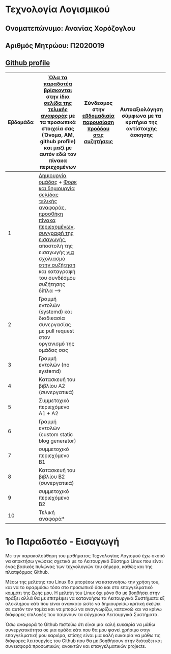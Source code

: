 # Τεχνολογία Λογισμικού 

## Ονοματεπώνυμο: Ανανίας Χορόζογλου

## Αριθμός Μητρώου: Π2020019

## [Github profile](https://github.com/Anomacti)

| Εβδομάδα | [Όλα τα παραδοτέα βρίσκονται στην ίδια σελίδα της τελικής αναφοράς](https://epidrome.github.io/teaching/deliverables/) με τα προσωπικά στοιχεία σας (Όνομα, ΑΜ, github profile) και μαζί με αυτόν εδώ τον πίνακα περιεχομένων | Σύνδεσμος στην [εβδομαδιαία παρουσίαση προόδου στις συζητήσεις](https://github.com/courses-ionio/help/discussions/categories/show-and-tell) | Αυτοαξιολόγηση σύμφωνα με τα κριτήρια της αντίστοιχης άσκησης |
| --- | --- | --- | --- |
| 1 | [Δημιουργία ομάδας](https://epidrome.github.io/teaching/team/) + [Φορκ και δημιουργία σελίδας τελικής αναφοράς](https://epidrome.github.io/teaching/guide/), [προσθήκη πίνακα περιεχομένων](https://raw.githubusercontent.com/courses-ionio/sw/master/README.md), [συγγραφή της εισαγωγής](https://epidrome.github.io/teaching/intro/), αποστολή της εισαγωγής [για σχολιασμό στην συζήτηση](https://github.com/courses-ionio/sw/discussions/categories/show-and-tell) και καταγραφή του συνδέσμου συζήτησης δίπλα --> | | |
| 2 | Γραμμή εντολών (systemd) και διαδικασία συνεργασίας με pull request στον οργανισμό της ομάδας σας | | |
| 3 | Γραμμή εντολών (no systemd) | | |
| 4 | Κατασκευή του βιβλίου Α2 (συνεργατικά) | | |
| 5 | Συμμετοχικό περιεχόμενο A1 + A2 | | |
| 6 | Γραμμή εντολών (custom static blog generator) | | |
| 7 | συμμετοχικό περιεχόμενο B1 | | |
| 8 | Κατασκευή του βιβλίου Β2 (συνεργατικά) | | |
| 9 | συμμετοχικό περιεχόμενο B2 | | |
| 10 | Τελική αναφορά* | | |

# 1ο Παραδοτέο - Εισαγωγή

Με την παρακολούθηση του μαθήματος Τεχνολογίας Λογισμού έχω σκοπό να αποκτήσω γνώσεις σχετικά με το Λειτουργικό Σύστημα Linux που είναι ένας βασικός πυλώνας των τεχνολογιών του σήμερα, καθώς και της πλατφόρμας Github. 

Μέσω της μελέτης του Linux θα μπορέσω να κατανοήσω την χρήση του, και να το εφαρμόσω τόσο στο προσωπικό όσο και στο επαγγελματικό κομμάτι της ζωής μου. Η μελέτη του Linux όχι μόνο θα με βοηθήσει στην πράξει αλλά θα με επιτρέψει να κατανοήσω τα Λειτουργικά Συστήματα εξ ολοκλήρου κάτι που είναι αναγκαίο ώστε να δημιουργίσω κριτική σκέψει σε αυτόν τον τομέα και να μπορώ να αναγνωρίζω, κατανοώ και να κρίνω διάφορες επιλογές που παίρνουν τα σύγχρονα Λειτουργικά Συστήματα.

Όσω αναφορά το Github πιστεύω ότι είναι μια καλή ευκαιρία να μάθω συνεργατικότητα σε μια ομάδα κάτι που θα μου φανεί χρήσιμο στην επαγγελματική μου καριέρα, επίσης είναι μια καλή ευκαιρία να μάθω τις διάφορες λειτουργίες του Github που θα με βοηθήσουν στην διάταξει και συνεισφορά προσωπικών, ανοικτών και επαγγελματικών projects.
